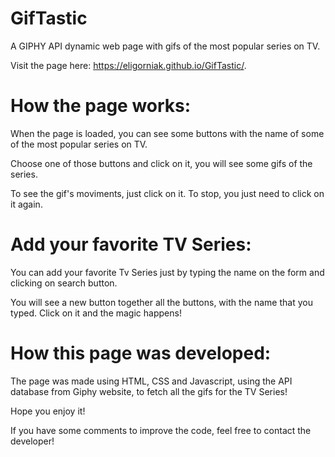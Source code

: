 # GifTastic

A GIPHY API dynamic web page with gifs of the most popular series on TV.

Visit the page here: https://eligorniak.github.io/GifTastic/.


# How the page works:

When the page is loaded, you can see some buttons with the name of some of the most popular series on TV.

Choose one of those buttons and click on it, you will see some gifs of the series.

To see the gif's moviments, just click on it. To stop, you just need to click on it again.

# Add your favorite TV Series:

You can add your favorite Tv Series just by typing the name on the form and clicking on search button.

You will see a new button together all the buttons, with the name that you typed. Click on it and the magic happens!


# How this page was developed:

The page was made using HTML, CSS and Javascript, using the API database from Giphy website, to fetch all the gifs for the TV Series!

Hope you enjoy it!

If you have some comments to improve the code, feel free to contact the developer!
